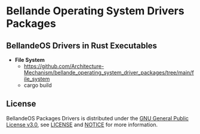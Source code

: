 # Bellande Operating System Drivers Packages

## BellandeOS Drivers in Rust Executables
- **File System**
    - https://github.com/Architecture-Mechanism/bellande_operating_system_driver_packages/tree/main/file_system
    - cargo build

## License

BellandeOS Packages Drivers is distributed under the [GNU General Public License v3.0](https://www.gnu.org/licenses/gpl-3.0.en.html), see [LICENSE](https://github.com/Algorithm-Model-Research/bellande_operating_system_driver_packages/blob/main/LICENSE) and [NOTICE](https://github.com/Algorithm-Model-Research/bellande_operating_system_driver_packages/blob/main/LICENSE) for more information.
